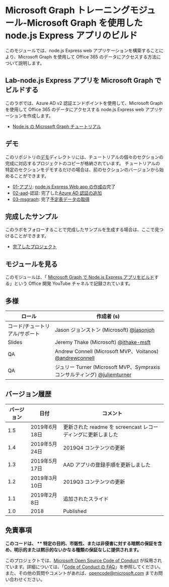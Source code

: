 # <a name="microsoft-graph-training-module---build-nodejs-express-apps-with-microsoft-graph"></a>Microsoft Graph トレーニングモジュール-Microsoft Graph を使用した node.js Express アプリのビルド

このモジュールでは、node.js Express web アプリケーションを構築することにより、Microsoft Graph を使用して Office 365 のデータにアクセスする方法について説明します。

## <a name="lab---build-nodejs-express-apps-with-microsoft-graph"></a>Lab-node.js Express アプリを Microsoft Graph でビルドする

このラボでは、Azure AD v2 認証エンドポイントを使用して、Microsoft Graph を使用して Office 365 のデータにアクセスする node.js Express web アプリケーションを作成します。

- [Node.js の Microsoft Graph チュートリアル](https://docs.microsoft.com/graph/training/node-tutorial)

## <a name="demos"></a>デモ

このリポジトリの[デモ](./Demos)ディレクトリには、チュートリアルの個々のセクションの完成に対応するプロジェクトのコピーが格納されています。 チュートリアルの特定のセクションをデモするだけの場合は、前のセクションのバージョンから始めることができます。

- [01-アプリ](Demos/01-create-app): [node.js Express Web app の作成の](https://docs.microsoft.com/graph/training/node-tutorial?tutorial-step=1)完了
- [02-aad](Demos/02-add-aad-auth)-認証: 完了した[Azure AD 認証の追加](https://docs.microsoft.com/graph/training/node-tutorial?tutorial-step=3)
- [03-msgraph](Demos/03-add-msgraph): 完了[予定表データの取得](https://docs.microsoft.com/graph/training/node-tutorial?tutorial-step=4)

## <a name="completed-sample"></a>完成したサンプル

このラボをフォローすることで完成したサンプルを生成する場合は、ここで見つけることができます。

- [完了したプロジェクト](Demos/03-add-msgraph)

## <a name="watch-the-module"></a>モジュールを見る

このモジュールは、「 [Microsoft Graph で Node.js Express アプリをビルド](https://youtu.be/n6q8Cm-pTYY)する」という Office 開発 YouTube チャネルで記録されています。

## <a name="contributors"></a>多様

|           ロール            |                                           作成者 (s)                                           |
| -------------------------- | --------------------------------------------------------------------------------------------- |
| コード/チュートリアル/サポート | Jason ジョンストン (Microsoft) [@jasonjoh](//github.com/jasonjoh)                                 |
| Slides                     | Jeremy Thake (Microsoft) [@jthake-msft](//github.com/jthake-msft)                             |
| QA                         | Andrew Connell (Microsoft MVP、Voitanos) [@andrewconnell](//github.com/andrewconnell)         |
| QA                         | ジュリー Turner (Microsoft MVP、Sympraxis コンサルティング) [@juliemturner](//github.com/juliemturner) |

## <a name="version-history"></a>バージョン履歴

| バージョン |       日付       |                     コメント                     |
| ------- | ---------------- | ------------------------------------------------ |
| 1.5     | 2019年6月18日    | 更新された readme を screencast レコーディングに更新しました |
| 1.4     | 2019年5月24日     | 2019Q4 コンテンツの更新                           |
| 1.3     | 2019年5月17日     | AAD アプリの登録手順を更新しました               |
| 1.2     | 2019年3月10日   | 2019Q3 コンテンツの更新                           |
| 1.1     | 2019年2月8日 | 追加されたスライド                                     |
| 1.0     | 2018             | Published                                        |

## <a name="disclaimer"></a>免責事項

**このコードは、 ** 特定の目的、市販性、または非侵害に対する暗黙の保証を含め、明示的または黙示的ないかなる種類の保証なしに提供されます。**

このプロジェクトでは、[Microsoft Open Source Code of Conduct](https://opensource.microsoft.com/codeofconduct/) が採用されています。詳細については、「[Code of Conduct の FAQ](https://opensource.microsoft.com/codeofconduct/faq/)」を参照してください。また、その他の質問やコメントがあれば、[opencode@microsoft.com](mailto:opencode@microsoft.com) までお問い合わせください。
